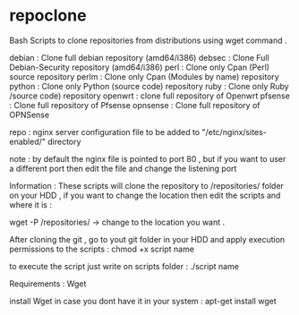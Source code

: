# repoclone

Bash Scripts to clone repositories from distributions using wget command .

debian : Clone full debian repository (amd64/i386)
debsec : Clone Full Debian-Security repository (amd64/i386) 
perl : Clone only Cpan (Perl) source repository
perlm : Clone only Cpan (Modules by name) repository
python : Clone only Python (source code) repository
ruby : Clone only Ruby /source code) repository
openwrt : clone full repository of Openwrt
pfsense : Clone full repository of Pfsense
opnsense : Clone full repository of OPNSense

repo : nginx server configuration file to be added to "/etc/nginx/sites-enabled/" directory

note : by default the nginx file is pointed to port 80 , but if you want to user a different port then edit the file and change the listening port

Information :
These scripts will clone the repository to /repositories/ folder on your HDD , if you want to change the location then edit the scripts and where it is :

wget -P /repositories/   -> change to the location you want .

After cloning the git , go to yout git folder in your HDD and apply execution permissions to the scripts :
chmod +x script name



to execute the script just write on scripts folder :
./script name

Requirements : Wget

install Wget in case you dont have it in your system :
apt-get install wget



